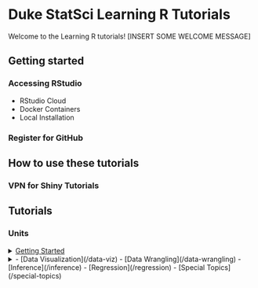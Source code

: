 # Duke StatSci Learning R Tutorials

Welcome to the Learning R tutorials! [INSERT SOME WELCOME MESSAGE]

## Getting started 

### Accessing RStudio

- RStudio Cloud
- Docker Containers
- Local Installation

### Register for GitHub

## How to use these tutorials

### VPN for Shiny Tutorials

## Tutorials 

### Units

<details>
<summary><a href = "/getting-started">Getting Started</a></summary>
<ul>
  <li>Basics of R and RStudio (learnr)</li>
  <li>Basics of R Markdown (learnr)</li>
  <li>Into the Tidyverse(learnr)</li>
  <li>Clone repo + start new project</li>
  <li>Commit + Push and Pull</li>
  <li>Code style (learnr)</li>
</ul>
</details>

<details>
<summary>
- [Data Visualization](/data-viz)
- [Data Wrangling](/data-wrangling)
- [Inference](/inference)
- [Regression](/regression)
- [Special Topics](/special-topics)


<!--
|   Unit             |   Topic                              |   Contributor  |   Reviewer 1  |   Reviewer 2  |
|--------------------|--------------------------------------|----------------|---------------|---------------|
|   Getting started  |   Introducing R & RStudio            |   Jacob        |   Bob         |   Shawn       |
|   Getting started  |   Clone repo + new project           |   Maria        |   Bob         |   Shawn       |
|   Getting started  |   GitHub push + pull                 |   Maria        |   Bob         |   Shawn       |
|   Getting started  |   R Markdown basics                  |   Jacob        |   Bob         |   Shawn       |
|   Getting started  |   Introducing tidyverse              |   Jacob        |   Yue         |   Joan        |
|   Getting started  |   Code style                         |   Shawn        |   Yue         |   Joan        |
|   Data viz         |   ggplot2 basics                     |   Jacob        |   Yue         |   Joan        |
|   Data viz         |   Customizing plots                  |   Maria        |   Yue         |   Joan        |
|   Data wrangling   |   dplyr basics                       |   Yue-J        |   Shawn       |   Bob         |
|   Data wrangling   |   forecats / dealing with factors    |   Yue-J        |   Shawn       |   Bob         |
|   Data wrangling   |   Data types                         |   Yue-J        |   Shawn       |   Bob         |
|   Inference        |   Bootstrap w/ infer                 |   Bob          |   Maria       |   Jacob       |
|   Inference        |   Simulation-based testing w/ infer  |   Bob          |   Maria       |   Jacob       |
|   Inference        |   CLT t-tests w/ infer               |   Bob          |   Maria       |   Jacob       |
|   Regression       |   lm + tidy output + glance          |   Yue-J        |   Joan        |   Maria       |
|   Regression       |   augment                            |   Yue-J        |   Joan        |   Maria       |
|   Regression       |   glm + tidy output                  |   Yue-J        |   Joan        |   Maria       |
|   Special topics   |   Spatial data                       |   Jacob        |   Shawn       |   Yue         |
|   Special topics   |   Web scraping                       |   Shawn        |   Jacob       |   Yue         |
|   Special topics   |   Functions                          |   Shawn        |   Jacob       |   Yue         |
|   Special topics   |   Automation                         |   Shawn        |   Jacob       |   Maria       |
|   Special topics   |   Text analysis                      |   Yue-J        |   Joan        |   Bob         |
|   Special topics   |   Intro to Shiny                     |   Shawn        |   Maria       |   Jacob       |
|   Special topics   |   knn classification                 |   Maria        |   Jacob       |   Yue         |
-->

